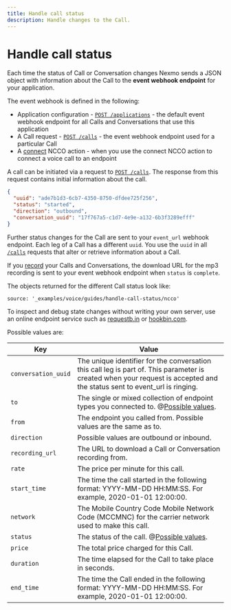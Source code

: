 ```yaml
---
title: Handle call status
description: Handle changes to the Call.
---
```


# Handle call status

Each time the status of Call or Conversation changes Nexmo sends a JSON object with information about the Call to the **event webhook endpoint** for your application.

The event webhook is defined in the following:

* Application configuration - [`POST /applications`](/api/application#create) - the default event webhook endpoint for all Calls and Conversations that use this application
* A Call request - [`POST /calls`](/api/voice#payload) - the event webhook endpoint used for a particular Call
* A [connect](/voice/guides/ncco-reference#connect) NCCO action - when you use the connect NCCO action to connect a voice call to an endpoint

A call can be initiated via a request to [`POST /calls`](/api/voice#payload). The response from this request contains initial information about the call.

```json
{
  "uuid": "ade7b1d3-6cb7-4350-8750-dfdee725f256",
  "status": "started",
  "direction": "outbound",
  "conversation_uuid": "17f767a5-c1d7-4e9e-a132-6b3f3289efff"
}
```

Further status changes for the Call are sent to your `event_url` webhook endpoint. Each leg of a Call has a different `uuid`. You use the `uuid` in all [`/calls`](/api/voice#payload) requests that alter or retrieve information about a Call.

If you [record](/voice/guides/record-calls-and-conversations) your Calls and Conversations, the download URL for the mp3 recording is sent to your event webhook endpoint when `status` is `complete`.

The objects returned for the different Call status look like:

```tabbed_content
source: '_examples/voice/guides/handle-call-status/ncco'
```

To inspect and debug state changes without writing your own server, use an online endpoint service such as [requestb.in](http://requestb.in/) or [hookbin.com](https://hookbin.com/).

Possible values are:

Key | Value
-- | --
`conversation_uuid` | The unique identifier for the conversation this call leg is part of. This parameter is created when your request is accepted and the status sent to event_url is ringing.
`to` | The single or mixed collection of endpoint types you connected to. @[Possible values](/_modals/voice/guides/handle-call-status/to.md).
`from` | The endpoint you called from. Possible values are the same as to.
`direction` | Possible values are outbound or inbound.
`recording_url` | The URL to download a Call or Conversation recording from.
`rate` | The price per minute for this call.
`start_time` | The time the call started in the following format: YYYY-MM-DD HH:MM:SS. For example, 2020-01-01 12:00:00.
`network` | The Mobile Country Code Mobile Network Code (MCCMNC) for the carrier network used to make this call.
`status` | The status of the call. @[Possible values](/_modals/voice/guides/handle-call-status/status.md).
`price` | The total price charged for this Call.
`duration` | The time elapsed for the Call to take place in seconds.
`end_time` | The time the Call ended in the following format: YYYY-MM-DD HH:MM:SS. For example, 2020-01-01 12:00:00.
